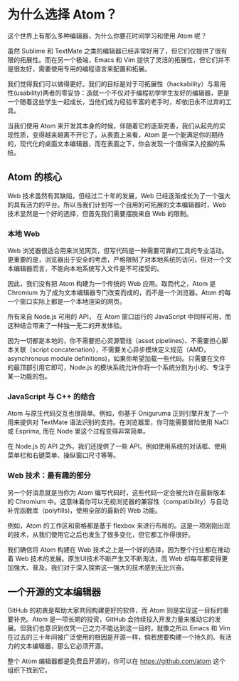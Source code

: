 # 为什么选择 Atom？

这个世界上有那么多种编辑器，为什么你要花时间学习和使用 Atom 呢？

虽然 Sublime 和 TextMate 之类的编辑器已经非常好用了，但它们仅提供了很有限的拓展性。而在另一个极端，Emacs 和 Vim 提供了灵活的拓展性，但它们并不是很友好，需要使用专用的编程语言来配置和拓展。

我们觉得我们可以做得更好。我们的目标是对于可拓展性（hackability）与易用性(usability)两者的零妥协：造就一个不仅对于编程初学学生友好的编辑器，更是一个随着这些学生一起成长，当他们成为经验丰富的老手时，却依旧永不过弃的工具。

当我们使用 Atom 来开发其本身的时候，伴随着它的逐渐完善，我们从起先的实现性质，变得越来越离不开它了。从表面上来看，Atom 是一个能满足你的期待的，现代化的桌面文本编辑器，而在表面之下，你会发现一个值得深入挖掘的系统。

## Atom 的核心

Web 技术虽然有其缺陷，但经过二十年的发展，Web 已经逐渐成长为了一个强大的具有活力的平台。所以当我们计划写一个自用的可拓展的文本编辑器时，Web 技术显然是一个好的选择，但首先我们需要摆脱来自 Web 的限制。

### 本地 Web

Web 浏览器很适合用来浏览网页，但写代码是一种需要可靠的工具的专业活动。更重要的是，浏览器出于安全的考虑，严格限制了对本地系统的访问，但对一个文本编辑器而言，不能向本地系统写入文件是不可接受的。

因此，我们没有把 Atom 构建为一个传统的 Web 应用。取而代之，Atom 是 Chromium 为了成为文本编辑器专门改变而成的，而不是一个浏览器。Atom 的每一个窗口实际上都是一个本地渲染的网页。

所有来自 Node.js 可用的 API， 在 Atom 窗口运行的 JavaScript 中同样可用，而这种结合带来了一种独一无二的开发体验。

因为一切都是本地的，你不需要担心资源管线（asset pipelines)、不需要担心脚本关联（script concatenation），不需要关心异步模块定义规范（AMD，asynchronous module definitions)，如果你希望加载一些代码。只需要在文件的最顶部引用它即可，Node.js 的模块系统允许你将一个系统分割为小的、专注于某一功能的包。

### JavaScript 与 C++ 的结合

Atom 与原生代码交互也很简单。例如，你基于 Oniguruma 正则引擎开发了一个用来提供对 TextMate 语法识别的支持。在浏览器里，你可能需要冒险使用 NaCl 或 Esprima, 而在 Node 里这个过程变得非常简单。

在 Node.js 的 API 之外，我们还提供了一些 API，例如使用系统的对话框、使用菜单栏和右键菜单、操纵窗口尺寸等等。

### Web 技术：最有趣的部分

另一个好消息就是当你为 Atom 编写代码时，这些代码一定会被允许在最新版本的 Chromium 中。这意味着你可以无视浏览器的兼容性（compatibility）与自动补完函数库（polyfills)，使用全部的最新的 Web 功能。

例如，Atom 的工作区和窗格都是基于 flexbox 来进行布局的。这是一项刚刚出现的技术，从我们使用它之后也发生了很多变化，但它都工作得很好。

我们确信将 Atom 构建在 Web 技术之上是一个好的选择，因为整个行业都在推动着 Web 技术的发展。原生UI技术不断产生又不断淘汰，而 Web 却每年都变得更加强大、普及。我们对于深入探索这一强大的技术感到无比兴奋。

## 一个开源的文本编辑器

GitHub 的初衷是帮助大家共同构建更好的软件，而 Atom 则是实现这一目标的重要补充。Atom 是一项长期的投资，GitHub 会持续投入开发力量来推动它的发展。但我们也意识到仅凭一己之力不能达到这一目的，就像之所以 Emacs 和 Vim 在过去的三十年间被广泛使用的根因是开源一样，倘若想要构建一个持久的、有活力的文本编辑器，那么它必须开源。

整个 Atom 编辑器都是免费且开源的，你可以在 <https://github.com/atom> 这个组织下找到它。
